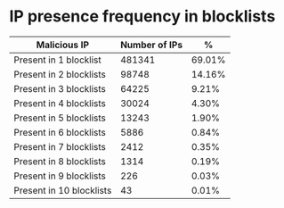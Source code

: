 # IP presence frequency in blocklists
| Malicious IP | Number of IPs | % |
|----|----|----|
| Present in 1 blocklist | 481341 | 69.01% |
| Present in 2 blocklists | 98748 | 14.16% |
| Present in 3 blocklists | 64225 | 9.21% |
| Present in 4 blocklists | 30024 | 4.30% |
| Present in 5 blocklists | 13243 | 1.90% |
| Present in 6 blocklists | 5886 | 0.84% |
| Present in 7 blocklists | 2412 | 0.35% |
| Present in 8 blocklists | 1314 | 0.19% |
| Present in 9 blocklists | 226 | 0.03% |
| Present in 10 blocklists | 43 | 0.01% |
